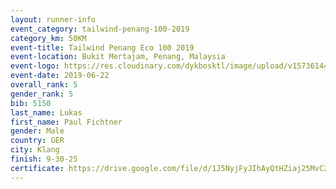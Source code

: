 ```yaml
--- 
layout: runner-info 
event_category: tailwind-penang-100-2019 
category_km: 50KM 
event-title: Tailwind Penang Eco 100 2019 
event-location: Bukit Mertajam, Penang, Malaysia 
event-logo: https://res.cloudinary.com/dykbosktl/image/upload/v1573614442/Logo/Logo_gqlzi3.jpg 
event-date: 2019-06-22 
overall_rank: 5
gender_rank: 5
bib: 5150
last_name: Lukas
first_name: Paul Fichtner
gender: Male
country: GER
city: Klang
finish: 9-30-25
certificate: https://drive.google.com/file/d/1J5NyjFyJIhAyQtHZiaj25MvCZb2sxc/view?usp=sharing
--- 
```

